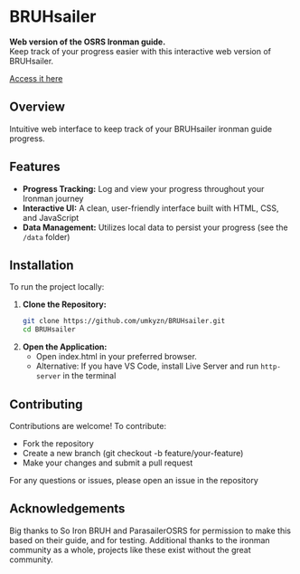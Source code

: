 # BRUHsailer

**Web version of the OSRS Ironman guide.**  
Keep track of your progress easier with this interactive web version of BRUHsailer. 

[Access it here](https://umkyzn.github.io/BRUHsailer/)

## Overview

Intuitive web interface to keep track of your BRUHsailer ironman guide progress. 

## Features

- **Progress Tracking:** Log and view your progress throughout your Ironman journey
- **Interactive UI:** A clean, user-friendly interface built with HTML, CSS, and JavaScript
- **Data Management:** Utilizes local data to persist your progress (see the `/data` folder)

## Installation

To run the project locally:

1. **Clone the Repository:**
   ```bash
   git clone https://github.com/umkyzn/BRUHsailer.git
   cd BRUHsailer
   ```
2. **Open the Application:**
   - Open index.html in your preferred browser.
   - Alternative: If you have VS Code, install Live Server and run ``` http-server ``` in the terminal


## Contributing
Contributions are welcome! To contribute:
- Fork the repository
- Create a new branch (git checkout -b feature/your-feature)
- Make your changes and submit a pull request

For any questions or issues, please open an issue in the repository

## Acknowledgements
Big thanks to So Iron BRUH and ParasailerOSRS for permission to make this based on their guide, and for testing. Additional thanks to the ironman community as a whole, projects like these exist without the great community.

